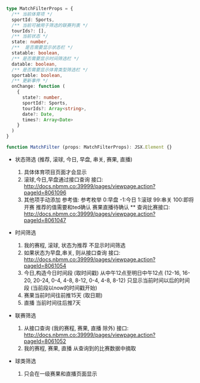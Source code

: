 ```typescript
type MatchFilterProps = {
  /** 当前体育项 */
  sportId: Sports,
  /** 当前可被用于筛选的联赛列表 */
  tourIds?: [],
  /** 当前状态 */
  state: number,
  /**  是否需要显示状态栏 */
  statable: boolean,
  /** 是否需要显示时间筛选栏 */
  datable: boolean,
  /** 是否需要显示体育类型筛选栏 */
  sportable: boolean,
  /** 更新事件 */
  onChange: function (
    {
      state?: number,
      sportId?: Sports,
      tourIds?: Array<string>,
      date?: Date,
      times?: Array<Date>
    }
  ) 
}

function MatchFilter (props: MatchFilterProps): JSX.Element {}
```

* 状态筛选 (推荐, 滚球, 今日, 早盘, 串关, 赛果, 直播)
  1. 具体体育项目页面才会显示
  2. 滚球,今日,早盘通过接口查询
    接口: http://docs.nbmm.co:39999/pages/viewpage.action?pageId=8061096 
  3. 其他项手动添加
    参考值: 参考枚举 0:早盘 -1:今日 1:滚球 99:串关 100:即将开赛
    推荐的值需要和ted确认
    赛果直播待确认
  ** 查询比赛接口:
    http://docs.nbmm.co:39999/pages/viewpage.action?pageId=8061047

* 时间筛选
  1. 我的赛程, 滚球, 状态为推荐 不显示时间筛选
  2. 如果状态为早盘,串关, 则从接口查询
    接口: http://docs.nbmm.co:39999/pages/viewpage.action?pageId=8061054
  3. 今日,构造今日时间段 (取时间戳)
    从中午12点至明日中午12点 (12-16, 16-20, 20-24, 0-4, 4-8, 8-12, 0-4, 4-8, 8-12)
    只显示当前时间以后的时间段 (当前段以now的时间戳开始)
  4. 赛果当前时间往前推15天 (取日期)
  5. 直播 当前时间往后推7天
  
* 联赛筛选
  1. 从接口查询 (我的赛程, 赛果, 直播 除外)
    接口: http://docs.nbmm.co:39999/pages/viewpage.action?pageId=8061052
  2. 我的赛程, 赛果, 直播
    从查询到的比赛数据中摘取

* 球类筛选
  1. 只会在一级赛果和直播页面显示

